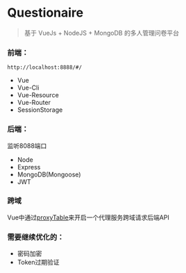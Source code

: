 # Questionaire

> 基于 VueJs + NodeJS + MongoDB 的多人管理问卷平台

### 前端：

```
http://localhost:8888/#/
```

* Vue
* Vue-Cli
* Vue-Resource
* Vue-Router
* SessionStorage

### 后端：

监听8088端口

* Node
* Express
* MongoDB(Mongoose)
* JWT

### 跨域

Vue中通过[proxyTable](https://vuejs-templates.github.io/webpack/proxy.html)来开启一个代理服务跨域请求后端API


### 需要继续优化的：

* 密码加密
* Token过期验证